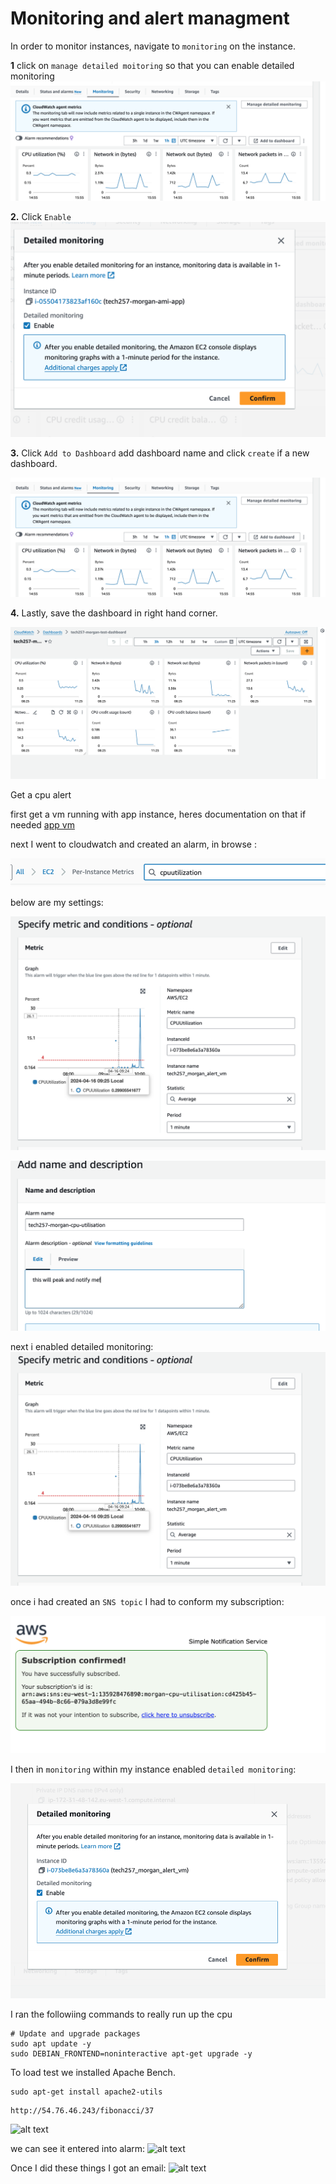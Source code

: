 # Monitoring and alert managment


In order to monitor instances, navigate to `monitoring` on the instance.


**1** click on `manage detailed moitoring` so that you can enable detailed monitoring
![alt text](<images/Screenshot 2024-04-09 at 16.59.38.png>)

**2.** Click `Enable`
![alt text](<images/Screenshot 2024-04-09 at 12.23.51.png>)

**3.** Click `Add to Dashboard` add dashboard name and click `create` if a new dashboard.

![alt text](<images/Screenshot 2024-04-09 at 16.59.38.png>)



**4.** Lastly, save the dashboard in right hand corner.

![alt text](<images/Screenshot 2024-04-09 at 12.28.18.png>)




Get a cpu alert

first get a vm running with app instance, heres documentation on that if needed
[app vm](https://github.com/Scarlett100/tech257_aws/blob/master/APP_AMI.md)


next I went to cloudwatch and created an alarm, 
in browse :

 ![alt text](<Screenshot 2024-04-16 at 10.31.09.png>)

below are my settings:

![alt text](<Screenshot 2024-04-16 at 10.09.48.png>)

![alt text](<Screenshot 2024-04-16 at 09.42.18.png>)


next i enabled detailed monitoring:
![alt text](<Screenshot 2024-04-16 at 10.09.48.png>)


once i had created an `SNS topic` I had to conform my subscription:


![alt text](<Screenshot 2024-04-16 at 10.10.28.png>)



I then in `monitoring` within my instance enabled `detailed monitoring`:

![alt text](<Screenshot 2024-04-16 at 10.27.19.png>)

I ran the followiing commands to really run up the cpu

```
# Update and upgrade packages
sudo apt update -y
sudo DEBIAN_FRONTEND=noninteractive apt-get upgrade -y
```
To load test we installed Apache Bench.
 ```
sudo apt-get install apache2-utils
 ```


 ```
 http://54.76.46.243/fibonacci/37
 ````
![alt text](<Screenshot 2024-04-16 at 10.18.06.png>)

we can see it entered into alarm:
![alt text](<Screenshot 2024-04-16 at 10.29.05.png>)

 Once I did these things I got an email:
 ![alt text](<Screenshot 2024-04-16 at 10.16.41.png>)

 